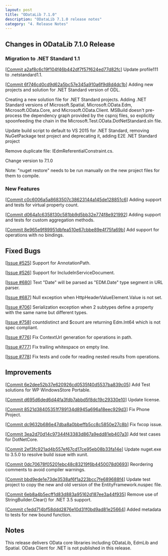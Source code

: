 ```yaml
---
layout: post
title: "ODataLib 7.1.0"
description: "ODataLib 7.1.0 release notes"
category: "4. Release Notes"
---
```


## Changes in ODataLib 7.1.0 Release ##

### Migration to .NET Standard 1.1 ###

[[Commit a2af8c6c19f104f46b442df7f57f624ed77d82fc](https://github.com/OData/odata.net/commit/a2af8c6c19f104f46b442df7f57f624ed77d82fc)] Update profile111 to .netstandard1.1.

[[Commit 6f746cd0cd9d62a5bc57e345a910a6f9d8d4dc1b](https://github.com/OData/odata.net/commit/6f746cd0cd9d62a5bc57e345a910a6f9d8d4dc1b)] Adding new projects and solution for .NET Standard version of ODL.

Creating a new solution file for .NET Standard projects. Adding .NET
Standard versions of Microsoft.Spatial, Microsoft.OData.Edm,
Microsoft.OData.Core, and Microsoft.OData.Client. MSBuild doesn't
pre-process the dependency graph provided by the csproj files, so
explicitly spoonfeeding the chain in the Microsoft.Test.OData.DotNetStandard.sln
file.

Update build script to default to VS 2015 for .NET Standard,
removing NuGetPackage test project and deprecating
it, adding E2E .NET Standard project

Remove duplicate file: IEdmReferentialConstraint.cs.

Change version to 7.1.0

Note: "nuget restore" needs to be run manually on the new project
files for them to compile.

### New Features ###

[[Commit c0c6006a5a8683507c38623144a145de128851c6](https://github.com/OData/odata.net/commit/c0c6006a5a8683507c38623144a145de128851c6)] Adding support and tests for virtual property count.

[[Commit d064a1c6358130c581bb9d5bb32e774f8e921992](https://github.com/OData/odata.net/commit/d064a1c6358130c581bb9d5bb32e774f8e921992)] Adding support and tests for custom aggregation methods.

[[Commit 8e965e9f89951dbfea510e67cbbe89e4f75fa69b](https://github.com/OData/odata.net/commit/8e965e9f89951dbfea510e67cbbe89e4f75fa69b)] Add support for operations with no bindings.

## Fixed Bugs ##

[[Issue #525](https://github.com/OData/odata.net/issues/525)] Support for AnnotationPath.

[[Issue #526](https://github.com/OData/odata.net/issues/526)] Support for IncludeInServiceDocument.

[[Issue #680](https://github.com/OData/odata.net/issues/680)] Text "Date" will be parsed as "EDM.Date" type segment in URL parser.

[[Issue #687](https://github.com/OData/odata.net/issues/687)] Null exception when HttpHeaderValueElement.Value is not set.

[[Issue #706](https://github.com/OData/odata.net/issues/706)] Serialization exception when 2 subtypes define a property with the same name but different types.

[[Issue #758](https://github.com/OData/odata.net/issues/758)] countdistinct and $count are returning Edm.Int64 which is not spec compliant.

[[Issue #776](https://github.com/OData/odata.net/issues/776)] Fix ContextUrl generation for operations in path.

[[Issue #777](https://github.com/OData/odata.net/issues/777)] Fix trailing whitespace on empty line.

[[Issue #778](https://github.com/OData/odata.net/issues/778)] Fix tests and code for reading nested results from operations.

## Improvements ##

[[Commit 6e2dee52b37e620926cd0535f40d5537ba839c05](https://github.com/OData/odata.net/commit/6e2dee52b37e620926cd0535f40d5537ba839c05)] Add Test solutions for WP WindowsStore Portable.

[[Commit d695d6ded6d44fa3fdb7abbd5f8dc19c29330e10](https://github.com/OData/odata.net/commit/d695d6ded6d44fa3fdb7abbd5f8dc19c29330e10)] Update license.

[[Commit 8521d38405351f789134d8945a696a18eec929d3](https://github.com/OData/odata.net/commit/8521d38405351f789134d8945a696a18eec929d3)] Fix Phone Project.

[[Commit dc9632b686e47dba8a0bbeffb5cc8c5850e27c8b](https://github.com/OData/odata.net/commit/dc9632b686e47dba8a0bbeffb5cc8c5850e27c8b)] Fix fxcop issue.

[[Commit 3ea2d70d14c97344f43383d867a9edd81eb407a3](https://github.com/OData/odata.net/commit/3ea2d70d14c97344f43383d867a9edd81eb407a3)] Add test cases for DotNetCore.

[[Commit 2ef3fc921ad4b557ef67cd17ce95eb08b33fa14e](https://github.com/OData/odata.net/commit/2ef3fc921ad4b557ef67cd17ce95eb08b33fa14e)] Update nuget.exe to 3.5.0 to resolve build issue with xunit.

[[Commit 0dc70678f05201ebc48c83219f6b4450078d0693](https://github.com/OData/odata.net/commit/0dc70678f05201ebc48c83219f6b4450078d0693)] Reordering comments to avoid compiler warnings.

[[Commit bbd9ede1e73de3538af6f1a223bcc7fe689688f4](https://github.com/OData/odata.net/commit/bbd9ede1e73de3538af6f1a223bcc7fe689688f4)] Update test project to copy the new and old version of the EntityFramework.nuspec file.

[[Commit 6eb8a4b5ecff1d83d883a95162d187ee3a44f935](https://github.com/OData/odata.net/commit/6eb8a4b5ecff1d83d883a95162d187ee3a44f935)] Remove use of StringBuilder.Clear() for .NET 3.5 support.

[[Commit c1edd714bf58ddd2876e10d31f0bd9ad81e25664](https://github.com/OData/odata.net/commit/c1edd714bf58ddd2876e10d31f0bd9ad81e25664)] Added metadata to tests for new bound function.

## Notes ##

This release delivers OData core libraries including ODataLib, EdmLib and Spatial. OData Client for .NET is not published in this release.
